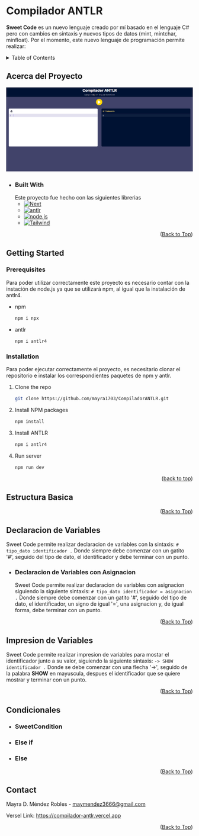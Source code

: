 # Compilador ANTLR
**Sweet Code** es un nuevo lenguaje creado por mí basado en el lenguaje C# pero con cambios en sintaxis y nuevos tipos de datos (mint, mintchar, minfloat). Por el momento, este nuevo lenguaje de programación permite realizar:

<!-- TABLE OF CONTENTS -->
<details>
  <summary>Table of Contents</summary>
  <ol>
    <li><a href="#acerca-del-proyecto">Acerca del proyecto</a></li>
    <ul>
        <li><a href="#built-with">Built With</a></li>
    </ul>
    <li>
      <a href="#getting-started">Getting Started</a>
      <ul>
        <li><a href="#prerequisites">Prerequisites</a></li>
        <li><a href="#installation">Installation</a></li>
      </ul>
    </li>
    <li><a href="#estructura-basica">Estructura Basica</a></li>
    <li>
      <a href="#declaracion-de-variables">Declaracion de Variables</a>
      <ul>
        <li><a href="#declaracion-de-variables-con-asignacion">Declaracion de Variables con Asignación</a></li>
      </ul>
    </li>
    <li>
      <a href="#impresion-de-variables">Impresion de variables</a>
    </li>
    <li><a href="#condicionales">Condicionales</a></li>
    <ul>
        <li><a href="#sweetcondition">SweetCondition</a></li>
        <li><a href="#else-if">Else if</a></li>
        <li><a href="#else">Else</a></li>
    </ul>
    <li><a href="#contact">Estructura Basica</a></li>
  </ol>
</details>

## Acerca del Proyecto
[![Product Name Screen Shot][product-screenshot]](https://compilador-antlr.vercel.app)

* ### Built With
  Este proyecto fue hecho con las siguientes librerias
  * [![Next][Next.js]][Next-url]
  * [![antlr][antlr]][antlr-url]
  * [![node.js][node.js]][node-url] 
  * [![Tailwind][Tailwind.css]][Tailwind-url]
<p align="right">(<a href="#compilador-antlr">Back to Top</a>)</p>

## Getting Started
  
  ### Prerequisites
  Para poder utilizar correctamente este proyecto es necesario contar con la instación de node.js ya que se utilizará npm, al igual que la instalación de antlr4.
  * npm
    ```sh
    npm i npx
    ```
  
  * antlr
    ```sh
    npm i antlr4
    ```

  ### Installation
  Para poder ejecutar correctamente el proyecto, es necesitario clonar el repositorio e instalar los correspondientes paquetes de npm y antlr.

  1. Clone the repo
     ```sh
     git clone https://github.com/mayra1703/CompiladorANTLR.git
     ```
  2. Install NPM packages
     ```sh
     npm install
     ```
  3. Install ANTLR
     ```sh
     npm i antlr4
     ```
  4. Run server
     ```sh
     npm run dev
     ```
  <p align="right">(<a href="#readme-top">back to top</a>)</p>


## Estructura Basica
<p align="right">(<a href="#compilador-antlr">Back to Top</a>)</p>
  
## Declaracion de Variables
Sweet Code permite realizar declaracion de variables con la sintaxis: `# tipo_dato identificador .` Donde siempre debe comenzar con un gatito '#', seguido del tipo de dato, el identificador y debe terminar con un punto.

* ### Declaracion de Variables con Asignacion
  Sweet Code permite realizar declaracion de variables con asignacion siguiendo la siguiente sintaxis: `# tipo_dato identificador = asignacion .`
Donde siempre debe comenzar con un gatito '#', seguido del tipo de dato, el identificador, un signo de igual '=', una asignacion y, de igual forma, debe terminar con un punto.
<p align="right">(<a href="#compilador-antlr">Back to Top</a>)</p>

## Impresion de Variables
Sweet Code permite realizar impresion de variables para mostar el identificador junto a su valor, siguiendo la siguiente sintaxis: `-> SHOW identificador .` Donde se debe comenzar con una flecha '->', seguido de la palabra **SHOW** en mayuscula, despues el identificador que se quiere mostrar y terminar con un punto.
<p align="right">(<a href="#compilador-antlr">Back to Top</a>)</p>

## Condicionales
  
* ### SweetCondition

* ### Else if

* ### Else
  <p align="right">(<a href="#compilador-antlr">Back to Top</a>)</p>

<!-- CONTACT -->
## Contact
Mayra D. Méndez Robles - maymendez3666@gmail.com

Versel Link: https://compilador-antlr.vercel.app

<p align="right">(<a href="#compilador-antlr">Back to Top</a>)</p>

<!-- MARKDOWN LINKS & IMAGES -->
<!-- https://www.markdownguide.org/basic-syntax/#reference-style-links -->
[Next.js]: https://img.shields.io/badge/next.js-000000?style=for-the-badge&logo=nextdotjs&logoColor=white
[Next-url]: https://nextjs.org/
[Tailwind.css]: https://img.shields.io/badge/Tailwind_CSS-38B2AC?style=for-the-badge&logo=tailwind-css&logoColor=white
[Tailwind-url]: https://tailwindcss.com
[antlr]: https://img.shields.io/badge/ANTLR-FF0000?style=for-the-badge&logo=antlr&logoColor=white
[antlr-url]: https://www.antlr.org
[node.js]: https://img.shields.io/badge/Node.js-339933?style=for-the-badge&logo=node.js&logoColor=white
[node-url]: https://nodejs.org/en
[product-screenshot]: public/screenshot.png
